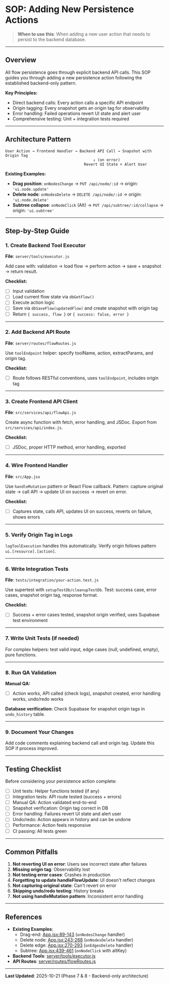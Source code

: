 # SOP: Adding New Persistence Actions

> **When to use this**: When adding a new user action that needs to persist to the backend database.

---

## Overview

All flow persistence goes through explicit backend API calls. This SOP guides you through adding a new persistence action following the established backend-only pattern.

**Key Principles:**
- Direct backend calls: Every action calls a specific API endpoint
- Origin tagging: Every snapshot gets an origin tag for observability
- Error handling: Failed operations revert UI state and alert user
- Comprehensive testing: Unit + integration tests required

---

## Architecture Pattern

```
User Action → Frontend Handler → Backend API Call → Snapshot with Origin Tag
                                       ↓ (on error)
                                   Revert UI State + Alert User
```

**Existing Examples:**
- **Drag position**: `onNodesChange` → `PUT /api/node/:id` → origin: `'ui.node.update'`
- **Delete node**: `onNodesDelete` → `DELETE /api/node/:id` → origin: `'ui.node.delete'`
- **Subtree collapse**: `onNodeClick` (Alt) → `PUT /api/subtree/:id/collapse` → origin: `'ui.subtree'`

---

## Step-by-Step Guide

### 1. Create Backend Tool Executor

**File**: `server/tools/executor.js`

Add case with: validation → load flow → perform action → save + snapshot → return result.

**Checklist:**
- [ ] Input validation
- [ ] Load current flow state via `dbGetFlow()`
- [ ] Execute action logic
- [ ] Save via `dbSaveFlow(updatedFlow)` and create snapshot with origin tag
- [ ] Return `{ success, flow }` or `{ success: false, error }`

---

### 2. Add Backend API Route

**File**: `server/routes/flowRoutes.js`

Use `toolEndpoint` helper: specify toolName, action, extractParams, and origin tag.

**Checklist:**
- [ ] Route follows RESTful conventions, uses `toolEndpoint`, includes origin tag

---

### 3. Create Frontend API Client

**File**: `src/services/api/flowApi.js`

Create async function with fetch, error handling, and JSDoc. Export from `src/services/api/index.js`.

**Checklist:**
- [ ] JSDoc, proper HTTP method, error handling, exported

---

### 4. Wire Frontend Handler

**File**: `src/App.jsx`

Use `handleMutation` pattern or React Flow callback. Pattern: capture original state → call API → update UI on success → revert on error.

**Checklist:**
- [ ] Captures state, calls API, updates UI on success, reverts on failure, shows errors

---

### 5. Verify Origin Tag in Logs

`logToolExecution` handles this automatically. Verify origin follows pattern `ui.[resource].[action]`.

---

### 6. Write Integration Tests

**File**: `tests/integration/your-action.test.js`

Use supertest with `setupTestDb/cleanupTestDb`. Test: success case, error cases, snapshot origin tag, response format.

**Checklist:**
- [ ] Success + error cases tested, snapshot origin verified, uses Supabase test environment

---

### 7. Write Unit Tests (if needed)

For complex helpers: test valid input, edge cases (null, undefined, empty), pure functions.

---

### 8. Run QA Validation

**Manual QA:**
- [ ] Action works, API called (check logs), snapshot created, error handling works, undo/redo works

**Database verification:** Check Supabase for snapshot origin tags in `undo_history` table.

---

### 9. Document Your Changes

Add code comments explaining backend call and origin tag. Update this SOP if process improved.

---

## Testing Checklist

Before considering your persistence action complete:

- [ ] Unit tests: Helper functions tested (if any)
- [ ] Integration tests: API route tested (success + errors)
- [ ] Manual QA: Action validated end-to-end
- [ ] Snapshot verification: Origin tag correct in DB
- [ ] Error handling: Failures revert UI state and alert user
- [ ] Undo/redo: Action appears in history and can be undone
- [ ] Performance: Action feels responsive
- [ ] CI passing: All tests green

---

## Common Pitfalls

1. **Not reverting UI on error**: Users see incorrect state after failures
2. **Missing origin tag**: Observability lost
3. **Not testing error cases**: Crashes in production
4. **Forgetting to update handleFlowUpdate**: UI doesn't reflect changes
5. **Not capturing original state**: Can't revert on error
6. **Skipping undo/redo testing**: History breaks
7. **Not using handleMutation pattern**: Inconsistent error handling

---

## References

- **Existing Examples**:
  - Drag-end: [App.jsx:89-143](../../src/App.jsx#L89-L143) (`onNodesChange` handler)
  - Delete node: [App.jsx:243-268](../../src/App.jsx#L243-L268) (`onNodesDelete` handler)
  - Delete edge: [App.jsx:270-293](../../src/App.jsx#L270-L293) (`onEdgesDelete` handler)
  - Subtree: [App.jsx:439-461](../../src/App.jsx#L439-L461) (`onNodeClick` with altKey)
- **Backend Tools**: [server/tools/executor.js](../../server/tools/executor.js)
- **API Routes**: [server/routes/flowRoutes.js](../../server/routes/flowRoutes.js)

---

**Last Updated**: 2025-10-21 (Phase 7 & 8 - Backend-only architecture)
